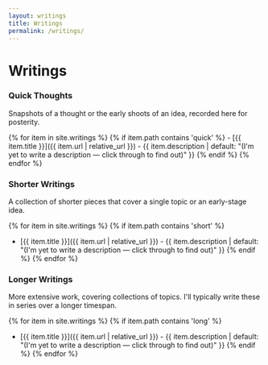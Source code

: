 ```yaml
---
layout: writings
title: Writings
permalink: /writings/
---
```


# Writings

### Quick Thoughts
Snapshots of a thought or the early shoots of an idea, recorded here for posterity. 

{% for item in site.writings %}
  {% if item.path contains 'quick' %}
    - [{{ item.title }}]({{ item.url | relative_url }}) - {{ item.description | default: "(I'm yet to write a description — click through to find out)" }}
  {% endif %}
{% endfor %}

### Shorter Writings
A collection of shorter pieces that cover a single topic or an early-stage idea. 

{% for item in site.writings %}
{% if item.path contains 'short' %}
  - [{{ item.title }}]({{ item.url | relative_url }}) - {{ item.description | default: "(I'm yet to write a description — click through to find out)" }}
{% endif %}
{% endfor %}

### Longer Writings
More extensive work, covering collections of topics. I'll typically write these in series over a longer timespan. 

{% for item in site.writings %}
{% if item.path contains 'long' %}
  - [{{ item.title }}]({{ item.url | relative_url }}) - {{ item.description | default: "(I'm yet to write a description — click through to find out)" }}
{% endif %}
{% endfor %}